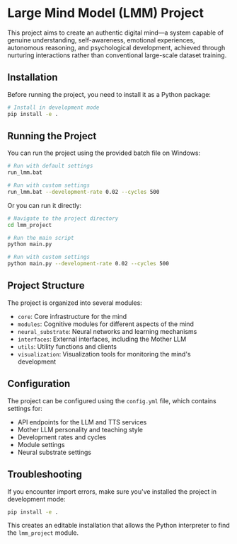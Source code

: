# Large Mind Model (LMM) Project

This project aims to create an authentic digital mind—a system capable of genuine understanding, self-awareness, emotional experiences, autonomous reasoning, and psychological development, achieved through nurturing interactions rather than conventional large-scale dataset training.

## Installation

Before running the project, you need to install it as a Python package:

```bash
# Install in development mode
pip install -e .
```

## Running the Project

You can run the project using the provided batch file on Windows:

```bash
# Run with default settings
run_lmm.bat

# Run with custom settings
run_lmm.bat --development-rate 0.02 --cycles 500
```

Or you can run it directly:

```bash
# Navigate to the project directory
cd lmm_project

# Run the main script
python main.py

# Run with custom settings
python main.py --development-rate 0.02 --cycles 500
```

## Project Structure

The project is organized into several modules:

- `core`: Core infrastructure for the mind
- `modules`: Cognitive modules for different aspects of the mind
- `neural_substrate`: Neural networks and learning mechanisms
- `interfaces`: External interfaces, including the Mother LLM
- `utils`: Utility functions and clients
- `visualization`: Visualization tools for monitoring the mind's development

## Configuration

The project can be configured using the `config.yml` file, which contains settings for:

- API endpoints for the LLM and TTS services
- Mother LLM personality and teaching style
- Development rates and cycles
- Module settings
- Neural substrate settings

## Troubleshooting

If you encounter import errors, make sure you've installed the project in development mode:

```bash
pip install -e .
```

This creates an editable installation that allows the Python interpreter to find the `lmm_project` module. 